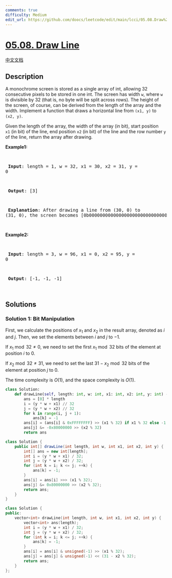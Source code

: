 ```yaml
---
comments: true
difficulty: Medium
edit_url: https://github.com/doocs/leetcode/edit/main/lcci/05.08.Draw%20Line/README_EN.md
---
```


<!-- problem:start -->

# [05.08. Draw Line](https://leetcode.cn/problems/draw-line-lcci)

[中文文档](/lcci/05.08.Draw%20Line/README.md)

## Description

<!-- description:start -->

<p>A monochrome screen is stored as a single array of int, allowing 32 consecutive pixels to be stored in one int. The screen has width <code>w</code>, where <code>w</code> is divisible by 32&nbsp;(that is, no byte will be split across rows). The height of the screen, of course, can be derived from the length of the array and the width. Implement a function that draws a horizontal line from <code>(x1, y)</code> to <code>(x2, y)</code>.</p>
<p>Given the length of the array, the width of the array (in bit), start position <code>x1</code>&nbsp;(in bit) of the line, end position <code>x2</code> (in bit) of the line and the row number&nbsp;<code>y</code> of the line, return the array after drawing.</p>
<p><strong>Example1:</strong></p>
<pre>

<strong> Input</strong>: length = 1, w = 32, x1 = 30, x2 = 31, y = 0

<strong> Output</strong>: [3]

<strong> Explanation</strong>: After drawing a line from (30, 0) to (31, 0), the screen becomes [0b000000000000000000000000000000011].

</pre>
<p><strong>Example2:</strong></p>
<pre>

<strong> Input</strong>: length = 3, w = 96, x1 = 0, x2 = 95, y = 0

<strong> Output</strong>: [-1, -1, -1]

</pre>

<!-- description:end -->

## Solutions

<!-- solution:start -->

### Solution 1: Bit Manipulation

First, we calculate the positions of $x_1$ and $x_2$ in the result array, denoted as $i$ and $j$. Then, we set the elements between $i$ and $j$ to $-1$.

If $x_1 \bmod 32 \neq 0$, we need to set the first $x_1 \bmod 32$ bits of the element at position $i$ to $0$.

If $x_2 \bmod 32 \neq 31$, we need to set the last $31 - x_2 \bmod 32$ bits of the element at position $j$ to $0$.

The time complexity is $O(1)$, and the space complexity is $O(1)$.

<!-- tabs:start -->

```python
class Solution:
    def drawLine(self, length: int, w: int, x1: int, x2: int, y: int) -> List[int]:
        ans = [0] * length
        i = (y * w + x1) // 32
        j = (y * w + x2) // 32
        for k in range(i, j + 1):
            ans[k] = -1
        ans[i] = (ans[i] & 0xFFFFFFFF) >> (x1 % 32) if x1 % 32 else -1
        ans[j] &= -0x80000000 >> (x2 % 32)
        return ans
```

```java
class Solution {
    public int[] drawLine(int length, int w, int x1, int x2, int y) {
        int[] ans = new int[length];
        int i = (y * w + x1) / 32;
        int j = (y * w + x2) / 32;
        for (int k = i; k <= j; ++k) {
            ans[k] = -1;
        }
        ans[i] = ans[i] >>> (x1 % 32);
        ans[j] &= 0x80000000 >> (x2 % 32);
        return ans;
    }
}
```

```cpp
class Solution {
public:
    vector<int> drawLine(int length, int w, int x1, int x2, int y) {
        vector<int> ans(length);
        int i = (y * w + x1) / 32;
        int j = (y * w + x2) / 32;
        for (int k = i; k <= j; ++k) {
            ans[k] = -1;
        }
        ans[i] = ans[i] & unsigned(-1) >> (x1 % 32);
        ans[j] = ans[j] & unsigned(-1) << (31 - x2 % 32);
        return ans;
    }
};
```

<!-- tabs:end -->

<!-- solution:end -->

<!-- problem:end -->

